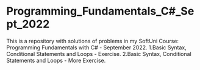 # Programming_Fundamentals_C#_Sept_2022
This is a repository with solutions of problems in my SoftUni Course: Programming Fundamentals with C# - September 2022.
1.Basic Syntax, Conditional Statements and Loops - Exercise.
2.Basic Syntax, Conditional Statements and Loops - More Exercise.
